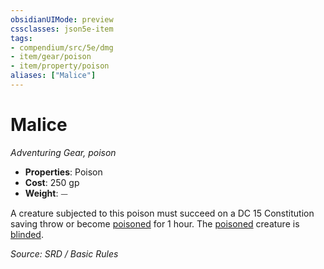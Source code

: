 ```yaml
---
obsidianUIMode: preview
cssclasses: json5e-item
tags:
- compendium/src/5e/dmg
- item/gear/poison
- item/property/poison
aliases: ["Malice"]
---
```

# Malice
*Adventuring Gear, poison*  

- **Properties**: Poison
- **Cost**: 250 gp
- **Weight**: ⏤

A creature subjected to this poison must succeed on a DC 15 Constitution saving throw or become [poisoned](conditions.md#poisoned) for 1 hour. The [poisoned](conditions.md#poisoned) creature is [blinded](conditions.md#blinded).

*Source: SRD / Basic Rules*